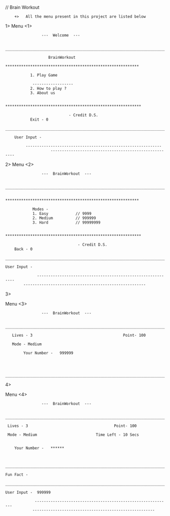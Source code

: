 



// Brain Workout


        +>   All the menu present in this project are listed below 
		
		
				
				
				
1>
Menu <1>                  
			
					---  Welcome  ---
														  
		________________________________________________________________________
																					
					   BrainWorkout		
                       ***********************************************************																		
																							
			   1. Play Game  			           	
																							
			    ------------------  	       	
			   2. How to play ?		           	
			   3. About us  			           	
													
                        ************************************************************
																			
								- Credit D.S.  
		       Exit - 0
		__________________________________________________________________________
											  
		User Input - 	  
												
			 ------------------------------------------------------------
	                    ------------------------------------------------------
														 


2>
Menu <2>			


					---  BrainWorkout  ---
														  
	       ________________________________________________________________________
																								
                     ***********************************************************																		
																		
		        Modes -
		        1. Easy   		   // 9999	           	 	       	
		        2. Medium		   // 999999        	
		        3. Hard			   // 99999999       	
																
                     ************************************************************
																	
					          		- Credit D.S.  
		Back - 0
	    __________________________________________________________________________
													  
	User Input - 	  
											
                  ------------------------------------------------------------
		    ------------------------------------------------------
														 											 
														 
														 
														 
														 
														 
														 
3>

Menu <3>										 
																	 
														 
					---  BrainWorkout  ---
														  
		________________________________________________________________________
												
	   Lives - 3             							Point- 100  
													
	   Mode - Medium
															
        	Your Number -   999999
										 
														 
														 
	       ________________________________________________________________________
												
												
												
												
												
														 
														 
4>

Menu <4>										 
																	 
														 
					---  BrainWorkout  ---
														  
		________________________________________________________________________
									
	 Lives - 3             							Point- 100  
													
	 Mode - Medium							Time Left - 10 Secs
															
															
		Your Number -   ******
									
											 
	     ________________________________________________________________________
												
	Fun Fact - 		 
	     ________________________________________________________________________
													  
	User Input -  999999
												
	             ------------------------------------------------------------
		        ------------------------------------------------------
														 
														 
														 
										
														 
														 
														 
														 
														 
														 
														 
														 
														 
														 
														 
														 
